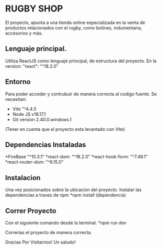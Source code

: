 # RUGBY SHOP
El proyecto, apunta a una tienda online especializada en la venta de productos relacionados con el rugby, como botines, indumentaria, accesorios y más.


## Lenguaje principal.
Utiliza ReactJS como lenguaje principal, de estructura del proyecto.
En la version: "react": "^18.2.0"
## Entorno
Para poder acceder y contrubuir de manera correcta al codigo fuente. Se necesitan:
* Vite "^4.4.5
* Node JS v18.17.1
* Git version 2.40.0.windows.1

(Tener en cuenta que el proyecto esta levantado con Vite)

## Dependencias Instaladas
*FireBase "^10.3.1"
*react-dom: "^18.2.0"
*react-hook-form: "^7.46.1"
*react-router-dom: "^6.15.0"

## Instalacion
Una vez posicionados sobre la ubicacion del proyecto.
Instalar las dependencias a travez de npm
*npm install (dependencia)

## Correr Proyecto
Con el siguiente comando desde la terminal.
*npm run dev

Correrias el proyecto de manera correcta.

Gracias Por Visitarnos!
Un saludo!